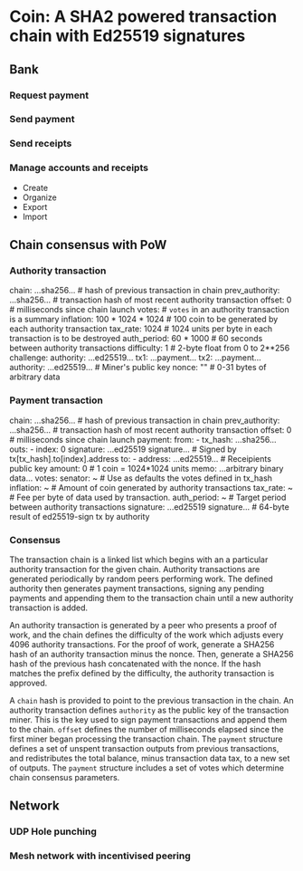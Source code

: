 
# Coin: A SHA2 powered transaction chain with Ed25519 signatures

## Bank

### Request payment

### Send payment

### Send receipts

### Manage accounts and receipts

- Create
- Organize
- Export
- Import

## Chain consensus with PoW

### Authority transaction

  chain: ...sha256...                         # hash of previous transaction in chain
  prev_authority: ...sha256...                # transaction hash of most recent authority transaction
  offset: 0                                   # milliseconds since chain launch
  votes:                                      # `votes` in an authority transaction is a summary
    inflation: 100 * 1024 * 1024              # 100 coin to be generated by each authority transaction
    tax_rate: 1024                            # 1024 units per byte in each transaction is to be destroyed
    auth_period: 60 * 1000                    # 60 seconds between authority transactions
  difficulty: 1                               # 2-byte float from 0 to 2**256
  challenge:
    authority: ...ed25519...
    tx1:  ...payment...
    tx2: ...payment...        
  authority: ...ed25519...                    # Miner's public key
  nonce: ""                                   # 0-31 bytes of arbitrary data
    
### Payment transaction

  chain: ...sha256...                         # hash of previous transaction in chain
  prev_authority: ...sha256...                # transaction hash of most recent authority transaction
  offset: 0                                   # milliseconds since chain launch
  payment:
    from:
    - tx_hash: ...sha256...
      outs:
      - index: 0
        signature: ...ed25519 signature...    # Signed by tx[tx_hash].to[index].address
    to:
    - address: ...ed25519...                  # Receipients public key
      amount: 0                               # 1 coin = 1024*1024 units
      memo: ...arbitrary binary data...
    votes:
      senator: ~                              # Use as defaults the votes defined in tx_hash 
      inflation: ~                            # Amount of coin generated by authority transactions
      tax_rate: ~                             # Fee per byte of data used by transaction.
      auth_period: ~                          # Target period between authority transactions
  signature:  ...ed25519 signature...         # 64-byte result of ed25519-sign tx by authority

### Consensus

The transaction chain is a linked list which begins with an a particular authority transaction for the given chain.  Authority transactions are generated periodically by random peers performing work.  The defined authority then generates payment transactions, signing any pending payments and appending them to the transaction chain until a new authority transaction is added.

An authority transaction is generated by a peer who presents a proof of work, and the chain defines the difficulty of the work which adjusts every 4096 authority transactions.  For the proof of work, generate a SHA256 hash of an authority transaction minus the nonce.  Then, generate a SHA256 hash of the previous hash concatenated with the nonce.  If the hash matches the prefix defined by the difficulty, the authority transaction is approved.

A `chain` hash is provided to point to the previous transaction in the chain.  An authority transaction defines `authority` as the public key of the transaction miner.  This is the key used to sign payment transactions and append them to the chain.  `offset` defines the number of milliseconds elapsed since the first miner began processing the transaction chain.  The `payment` structure defines a set of unspent transaction outputs from previous transactions, and redistributes the total balance, minus transaction data tax, to a new set of outputs.  The `payment` structure includes a set of votes which determine chain consensus parameters.  



## Network

### UDP Hole punching

### Mesh network with incentivised peering